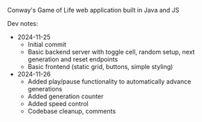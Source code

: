 Conway's Game of Life web application built in Java and JS

Dev notes:
- 2024-11-25
    - Initial commit
    - Basic backend server with toggle cell, random setup, next generation and reset endpoints
    - Basic frontend (static grid, buttons, simple styling)
- 2024-11-26
    - Added play/pause functionality to automatically advance generations
    - Added generation counter
    - Added speed control
    - Codebase cleanup, comments